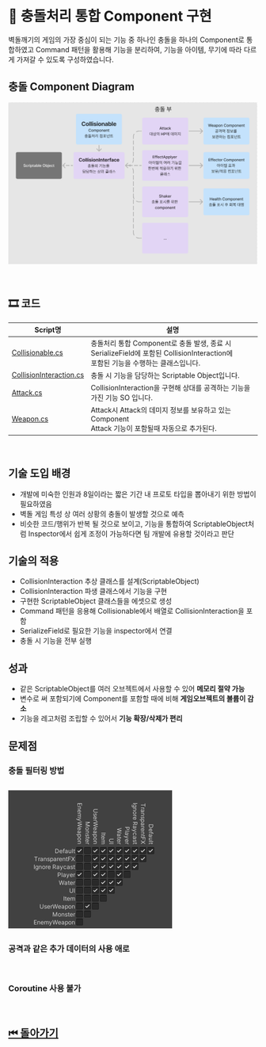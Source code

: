 # 🔎 충돌처리 통합 Component 구현

벽돌깨기의 게임의 가장 중심이 되는 기능 중 하나인 충돌을 하나의 Component로 통합하였고
Command 패턴을 활용해 기능을 분리하여, 기능을 아이템, 무기에 따라 다르게 가져갈 수 있도록 구성하였습니다.



## 충돌 Component Diagram
![이미지](/Image/FindDeathMan/CollisionDiagram.png)


<br>

## 🎞 코드 

| Script명 | 설명 |
|---|---|
|[Collisionable.cs](./Collisionable.cs)| 충돌처리 통합 Component로 충돌 발생, 종료 시 SerializeField에 포함된 CollisionInteraction에<br> 포함된 기능을 수행하는 클래스입니다.|
|[CollisionInteraction.cs](./CollisionInteraction.cs) | 충돌 시 기능을 담당하는 Scriptable Object입니다. |
|[Attack.cs](./Attack.cs)| CollisionInteraction을 구현해 상대를 공격하는 기능을 가진 기능 SO 입니다. |
|[Weapon.cs](./)| Attack시 Attack의 데미지 정보를 보유하고 있는 Component <br> Attack 기능이 포함될때 자동으로 추가된다.
<br>

## 기술 도입 배경

- 개발에 미숙한 인원과 8일이라는 짧은 기간 내 프로토 타입을 뽑아내기 위한 방법이 필요하였음
- 벽돌 게임 특성 상 여러 상황의 충돌이 발생할 것으로 예측
- 비슷한 코드/행위가 반복 될 것으로 보이고, 기능을 통합하여 ScriptableObject처럼 Inspector에서 쉽게 조정이 가능하다면 팀 개발에 유용할 것이라고 판단

## 기술의 적용
- CollisionInteraction 추상 클래스를 설계(ScriptableObject)
- CollisionInteraction 파생 클래스에서 기능을 구현
- 구현한 ScriptableObject 클래스들을 에셋으로 생성
- Command 패턴을 응용해 Collisionable에서 배열로 CollisionInteraction을 포함
- SerializeField로 필요한 기능을 inspector에서 연결
- 충돌 시 기능을 전부 실행

## 성과
- 같은 ScriptableObject를 여러 오브젝트에서 사용할 수 있어 **메모리 절약 가능**
- 변수로 써 포함되기에 Component를 포함할 때에 비해 **게임오브젝트의 볼륨이 감소**
- 기능을 레고처럼 조립할 수 있어서 **기능 확장/삭제가 편리**

## 문제점
### 충돌 필터링 방법
![CollisionLayerMatrix](/Image/FindDeathMan/CollsionLayerMatrix.png)
- 

### 공격과 같은 추가 데이터의 사용 애로
![]()

### Coroutine 사용 불가
![]()

## [⏮ 돌아가기](../../)
